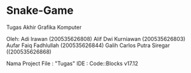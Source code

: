 # Snake-Game
Tugas Akhir Grafika Komputer

Oleh:
  Adi Irawan (200535626808)
  Alif Dwi Kurniawan (200535626803)
  Aufar Faiq Fadhlullah (200535626844)
  Galih Carlos Putra Siregar ((200535626868)

Nama Project File : "Tugas"
IDE : Code::Blocks v17.12
